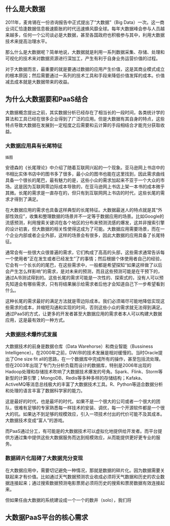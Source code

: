 ## 什么是大数据

2011年，麦肯锡在一份咨询报告中正式提出了“大数据”（Big Data）一次。这一商业词汇恰逢数据信息极速膨胀的时代迅速蜂风靡全球。每年大数据峰会参与人员越来越多，任何一个公司谈必是大数据，甚至各国政府也积极参与其中，利用大数据技术来提高治理水平。

那么什么是大数据呢？简单地说，大数据就是利用一系列数据采集、存储、处理和可视化的技术来对数据资源进行深加工，产生有利于自身业务运营价值的过程。

对于大数据而言，最重要的就是要通过数据的应用产生价值，这是其商业模式成立的根本原因；然后需要通过一系列的技术工具和手段来降低价值发挥的成本。价值减去成本就是大数据带来的收益。

## 为什么大数据要和PaaS结合

大数据概念提出之前，其实数据分析已经存在了相当长的一段时间，各类统计学的算法和工具已经在很多企业得到了广泛的应用。但是大数据有其自身的特点，这些特点导致大数据在发展到一定程度之后需要和云计算的手段相结合才能充分获取收益。

### 大数据应用具有长尾特征

```
插图
```

安德森的《长尾理论》中介绍了随着互联网兴起的一个现象。亚马逊网上书店中的书相比实体书店中的图书多了很多，最小众的图书也能在这里找到，因此需求曲线具备一个很长的尾巴，最有魅力的是，这些小众的需求加起来不亚于一个大众的市场。这是因为互联网零边际成本导致的，在亚马逊网上书店上架一本书的成本微乎其微。长尾的需求是一直存在的，但只有到互联网网上书店的时代，这些长尾的需求才得到了满足。

在大数据应用的需求也具备这样典型的长尾特征。大数据最迷人的特点就是其“外部性效应”，收集和整理数据的场景并不一定等于数据应用的场景。比如Google的流感预测，利用搜索关键词在各个地区的分布来预测流感的爆发，这并非搜索引擎的设计初衷，但大数据的相关性使得这成为了可能。大数据应用需要场景，而在一个企业内部或者企业外部，这样的场景会有很多，因此大数据的应用具备了长尾特征。

通常会有一些很大众很普遍的需求，它们构成了高高的头部，这些需求通常告诉每一个使用者“正在发生或者已经发生”了的事情；然后根据个体使用者自己的经验，它会有一个长长的的尾巴，在这些需求中，一般都是希望探知“如果这样做了以后会产生怎么样影响”的需求，是对未来的预测，而且这些预测可能是在干预下的，通过A\/B测试得到的。这些长尾的需求可能是一次性的、探索式的，没有人可以预先知道会有哪些需求，只有将结果展示给需求者后他才会知道自己下一步希望看到什么。

这种长尾的需求最好的满足方法就是零边际成本。我们必须竭尽可能地降低实现这些需求的成本，并缩短沟通和实现的时间，否则这些小众的需求就无法得到满足。通过PaaS的方式，让更多的开发者甚至大数据应用的需求者本人可以构建大数据应用，这是最有效的一种方式。

### 大数据技术爆炸式发展

大数据技术的前身是数据仓库（Data Warehorse）和商业智能（Bussiness Intelligence）。在2000年之前，DW\/BI的技术发展是相对缓慢的。当时Oracle提出了One size fit all的思路，在一个数据库中完成所有的操作，甚至包括流处理。但在2003年出现了专门为分析负载而设计的数据库，特别是2006年出现的Hadoop处理和存储技术吹响了大数据技术爆发的号角。Spark、Flink、Storm等新型的计算引擎；MongoDB、Redis等多种多样的存储结构；Kafaka、ActiveMQ等消息总线极大的丰富了大数据技术工具。R、Python等适合数据分析和处理的语言丰富了数据科学家的能力。

这是最好的时代，也是最坏的时代。如果不是一个很大的公司或者一个很大的团队，很难有足够的专家熟悉每一样技术的安装、调优，每一个开源软件都是一个很大的坑。如果达不到足够的规模效应，引入一项技术付出的代价可能不及其成本。大数据技术变成“富人”的游戏。

而PaaS通过分工，有可能是的大数据技术可以虚拟化地提供给开发者。而平台提供方通过集中提供这些大数据服务而达到规模效应，从而能提供更好更专业的服务。

### 数据碎片化阻碍了大数据充分变现

在大数据应用中，需要切记避免一种情况，那就是数据的碎片化。因为数据需要关联起来才有价值。比如通过天气数据预测农业收成必须将天气数据和历史的农业数据连接起来；通过搜索数据预测电影票房必须将历史的搜索和票房数据有效连接起来。

但如果任由大数据的系统建设成一个一个的数井（solo），我们将

## 大数据PaaS平台的核心需求

